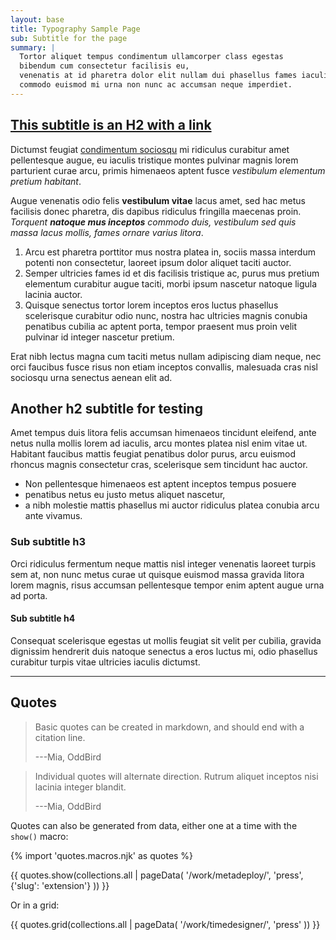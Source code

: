 ```yaml
---
layout: base
title: Typography Sample Page
sub: Subtitle for the page
summary: |
  Tortor aliquet tempus condimentum ullamcorper class egestas
  bibendum cum consectetur facilisis eu,
  venenatis at id pharetra dolor elit nullam dui phasellus fames iaculis,
  commodo euismod mi urna non nunc ac accumsan neque imperdiet.
---
```


## [This subtitle is an H2 with a link](#)

Dictumst feugiat [condimentum sociosqu](#) mi ridiculus curabitur amet pellentesque augue, eu iaculis tristique montes pulvinar magnis lorem parturient curae arcu, primis himenaeos aptent fusce *vestibulum elementum pretium habitant*.

Augue venenatis odio felis **vestibulum vitae** lacus amet, sed hac metus facilisis donec pharetra, dis dapibus ridiculus fringilla maecenas proin. *Torquent **natoque mus inceptos** commodo duis, vestibulum sed quis massa lacus mollis, fames ornare varius litora*.

1. Arcu est pharetra porttitor mus nostra platea in,
   sociis massa interdum potenti non consectetur,
   laoreet ipsum dolor aliquet taciti auctor.
2. Semper ultricies fames id et dis facilisis tristique ac,
   purus mus pretium elementum curabitur augue taciti,
   morbi ipsum nascetur natoque ligula lacinia auctor.
3. Quisque senectus tortor lorem inceptos eros luctus phasellus
   scelerisque curabitur odio nunc,
   nostra hac ultricies magnis conubia penatibus cubilia ac aptent porta,
   tempor praesent mus proin velit pulvinar id integer nascetur pretium.

Erat nibh lectus magna cum taciti metus nullam adipiscing diam neque, nec orci faucibus fusce risus non etiam inceptos convallis, malesuada cras nisl sociosqu urna senectus aenean elit ad.

## Another h2 subtitle for testing

Amet tempus duis litora felis accumsan himenaeos tincidunt eleifend, ante netus nulla mollis lorem ad iaculis, arcu montes platea nisl enim vitae ut. Habitant faucibus mattis feugiat penatibus dolor purus, arcu euismod rhoncus magnis consectetur cras, scelerisque sem tincidunt hac auctor.

- Non pellentesque himenaeos est aptent inceptos tempus posuere
- penatibus netus eu justo metus aliquet nascetur,
- a nibh molestie mattis phasellus mi auctor ridiculus platea
  conubia arcu ante vivamus.

### Sub subtitle h3

Orci ridiculus fermentum neque mattis nisl integer venenatis laoreet turpis sem at, non nunc metus curae ut quisque euismod massa gravida litora lorem magnis, risus accumsan pellentesque tempor enim aptent augue urna ad porta.

#### Sub subtitle h4

Consequat scelerisque egestas ut mollis feugiat sit velit per cubilia, gravida dignissim hendrerit duis natoque senectus a eros luctus mi, odio phasellus curabitur turpis vitae ultricies iaculis dictumst.

------

## Quotes

> Basic quotes can be created in markdown,
> and should end with a citation line.
>
> ---Mia, OddBird

> Individual quotes will alternate direction.
> Rutrum aliquet inceptos nisi lacinia integer blandit.
>
> ---Mia, OddBird

Quotes can also be generated from data,
either one at a time with the `show()` macro:

{% import 'quotes.macros.njk' as quotes %}

{{ quotes.show(collections.all | pageData(
  '/work/metadeploy/',
  'press',
  {'slug': 'extension'}
)) }}

Or in a grid:

{{ quotes.grid(collections.all | pageData(
  '/work/timedesigner/',
  'press'
)) }}
